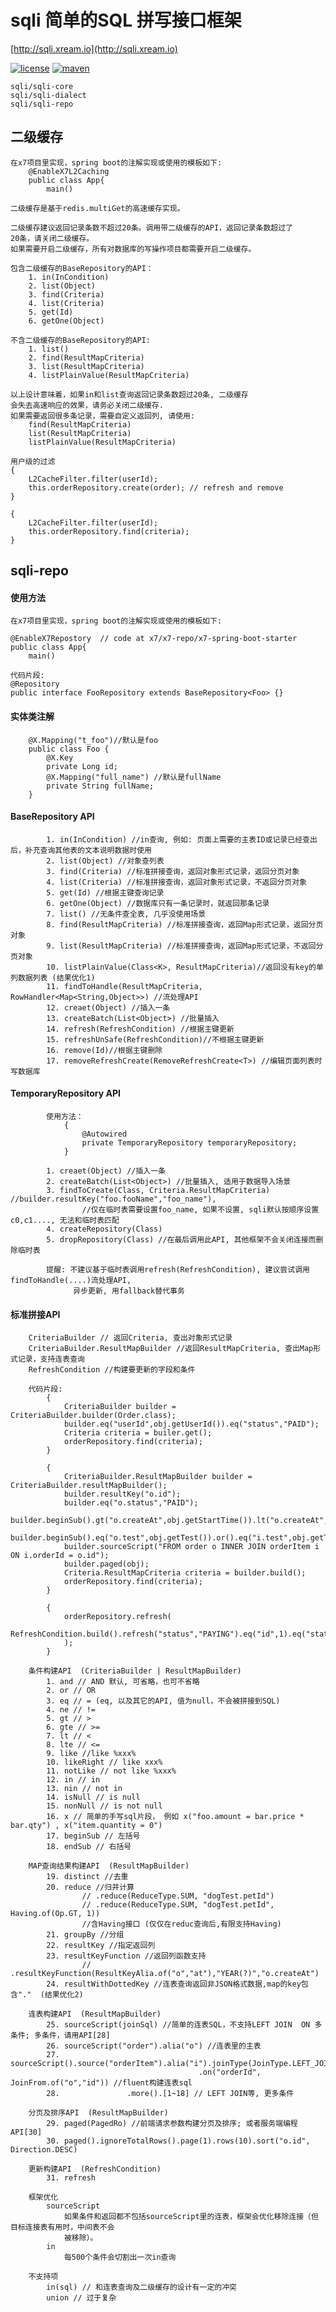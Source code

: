 # sqli 简单的SQL 拼写接口框架
   [http://sqli.xream.io](http://sqli.xream.io) 
   
[![license](https://img.shields.io/github/license/x-ream/sqli.svg)](https://www.apache.org/licenses/LICENSE-2.0.html)
[![maven](https://img.shields.io/maven-central/v/io.xream.sqli/sqli-parent.svg)](https://search.maven.org/search?q=io.xream)

    sqli/sqli-core
    sqli/sqli-dialect
    sqli/sqli-repo

   
## 二级缓存 

    在x7项目里实现，spring boot的注解实现或使用的模板如下:
        @EnableX7L2Caching
        public class App{
            main()

    二级缓存是基于redis.multiGet的高速缓存实现。

    二级缓存建议返回记录条数不超过20条。调用带二级缓存的API，返回记录条数超过了
    20条，请关闭二级缓存。
    如果需要开启二级缓存，所有对数据库的写操作项目都需要开启二级缓存。
    
    包含二级缓存的BaseRepository的API：
        1. in(InCondition)
        2. list(Object)
        3. find(Criteria)
        4. list(Criteria)
        5. get(Id)
        6. getOne(Object)
        
    不含二级缓存的BaseRepository的API:
        1. list()
        2. find(ResultMapCriteria)
        3. list(ResultMapCriteria)
        4. listPlainValue(ResultMapCriteria)
        
    以上设计意味着，如果in和list查询返回记录条数超过20条, 二级缓存
    会失去高速响应的效果，请务必关闭二级缓存. 
    如果需要返回很多条记录，需要自定义返回列, 请使用:
        find(ResultMapCriteria)
        list(ResultMapCriteria)
        listPlainValue(ResultMapCriteria)
        
    用户级的过滤
    {
        L2CacheFilter.filter(userId);
        this.orderRepository.create(order); // refresh and remove
    }
    
    {
        L2CacheFilter.filter(userId);
        this.orderRepository.find(criteria);
    }
        
##  sqli-repo 

####    使用方法
    在x7项目里实现，spring boot的注解实现或使用的模板如下:
    
    @EnableX7Repostory  // code at x7/x7-repo/x7-spring-boot-starter
    public class App{
        main()
    
    代码片段:
    @Repository
    public interface FooRepository extends BaseRepository<Foo> {}
    
####    实体类注解
        
        @X.Mapping("t_foo")//默认是foo
        public class Foo {
            @X.Key
            private Long id;
            @X.Mapping("full_name") //默认是fullName
            private String fullName;
        }
    
    
####    BaseRepository API
    
            1. in(InCondition) //in查询, 例如: 页面上需要的主表ID或记录已经查出后，补充查询其他表的文本说明数据时使用
            2. list(Object) //对象查列表
            3. find(Criteria) //标准拼接查询，返回对象形式记录，返回分页对象
            4. list(Criteria) //标准拼接查询，返回对象形式记录，不返回分页对象
            5. get(Id) //根据主键查询记录
            6. getOne(Object) //数据库只有一条记录时，就返回那条记录
            7. list() //无条件查全表, 几乎没使用场景
            8. find(ResultMapCriteria) //标准拼接查询，返回Map形式记录，返回分页对象
            9. list(ResultMapCriteria) //标准拼接查询，返回Map形式记录，不返回分页对象
            10. listPlainValue(Class<K>, ResultMapCriteria)//返回没有key的单列数据列表 (结果优化1)
            11. findToHandle(ResultMapCriteria, RowHandler<Map<String,Object>>) //流处理API
            12. creaet(Object) //插入一条
            13. createBatch(List<Object>) //批量插入
            14. refresh(RefreshCondition) //根据主键更新
            15. refreshUnSafe(RefreshCondition)//不根据主键更新
            16. remove(Id)//根据主键删除
            17. removeRefreshCreate(RemoveRefreshCreate<T>) //编辑页面列表时写数据库


####    TemporaryRepository API   

            使用方法：
                {
                    @Autowired
                    private TemporaryRepository temporaryRepository;
                }

            1. creaet(Object) //插入一条
            2. createBatch(List<Object>) //批量插入, 适用于数据导入场景     
            3. findToCreate(Class, Criteria.ResultMapCriteria) //builder.resultKey("foo.fooName","foo_name"), 
                    //仅在临时表需要设置foo_name, 如果不设置, sqli默认按顺序设置c0,c1...., 无法和临时表匹配
            4. createRepository(Class)
            5. dropRepository(Class) //在最后调用此API, 其他框架不会关闭连接而删除临时表
            
            提醒: 不建议基于临时表调用refresh(RefreshCondition), 建议尝试调用findToHandle(....)流处理API,
                  异步更新, 用fallback替代事务
            
            
####    标准拼接API
        CriteriaBuilder // 返回Criteria, 查出对象形式记录
        CriteriaBuilder.ResultMapBuilder //返回ResultMapCriteria, 查出Map形式记录，支持连表查询
        RefreshCondition //构建要更新的字段和条件
        
        代码片段:
            {
                CriteriaBuilder builder = CriteriaBuilder.builder(Order.class); 
                builder.eq("userId",obj.getUserId()).eq("status","PAID");
                Criteria criteria = builer.get();
                orderRepository.find(criteria);
            }
        
            {
                CriteriaBuilder.ResultMapBuilder builder = CriteriaBuilder.resultMapBuilder();
                builder.resultKey("o.id");
                builder.eq("o.status","PAID");
                builder.beginSub().gt("o.createAt",obj.getStartTime()).lt("o.createAt",obj.getEndTime()).endSub();
                builder.beginSub().eq("o.test",obj.getTest()).or().eq("i.test",obj.getTest()).endSub();
                builder.sourceScript("FROM order o INNER JOIN orderItem i ON i.orderId = o.id");
                builder.paged(obj);
                Criteria.ResultMapCriteria criteria = builder.build();
                orderRepository.find(criteria);
            }
            
            {
                orderRepository.refresh(
                    RefreshCondition.build().refresh("status","PAYING").eq("id",1).eq("status","UN_PAID")
                );
            }
        
        条件构建API  (CriteriaBuilder | ResultMapBuilder)
            1. and // AND 默认, 可省略，也可不省略
            2. or // OR
            3. eq // = (eq, 以及其它的API, 值为null，不会被拼接到SQL)
            4. ne // !=
            5. gt // >
            6. gte // >=
            7. lt // <
            8. lte // <=
            9. like //like %xxx%
            10. likeRight // like xxx%
            11. notLike // not like %xxx%
            12. in // in
            13. nin // not in
            14. isNull // is null
            15. nonNull // is not null
            16. x // 简单的手写sql片段， 例如 x("foo.amount = bar.price * bar.qty") , x("item.quantity = 0")
            17. beginSub // 左括号
            18. endSub // 右括号

        MAP查询结果构建API  (ResultMapBuilder)
            19. distinct //去重
            20. reduce //归并计算
                    // .reduce(ReduceType.SUM, "dogTest.petId") 
                    // .reduce(ReduceType.SUM, "dogTest.petId", Having.of(Op.GT, 1))
                    //含Having接口 (仅仅在reduc查询后,有限支持Having)
            21. groupBy //分组
            22. resultKey //指定返回列
            23. resultKeyFunction //返回列函数支持
                    // .resultKeyFunction(ResultKeyAlia.of("o","at"),"YEAR(?)","o.createAt")
            24. resultWithDottedKey //连表查询返回非JSON格式数据,map的key包含"."  (结果优化2)
           
        连表构建API  (ResultMapBuilder)
            25. sourceScript(joinSql) //简单的连表SQL，不支持LEFT JOIN  ON 多条件; 多条件，请用API[28]
            26. sourceScript("order").alia("o") //连表里的主表
            27. sourceScript().source("orderItem").alia("i").joinType(JoinType.LEFT_JOIN)
                                              .on("orderId", JoinFrom.of("o","id")) //fluent构建连表sql
            28.               .more().[1~18] // LEFT JOIN等, 更多条件
            
        分页及排序API  (ResultMapBuilder)
            29. paged(PagedRo) //前端请求参数构建分页及排序; 或者服务端编程API[30]
            30. paged().ignoreTotalRows().page(1).rows(10).sort("o.id", Direction.DESC) 
                                           
        更新构建API  (RefreshCondition)
            31. refresh
            
        框架优化
            sourceScript
                如果条件和返回都不包括sourceScript里的连表，框架会优化移除连接（但目标连接表有用时，中间表不会
                被移除）。
            in
                每500个条件会切割出一次in查询
            
        不支持项
            in(sql) // 和连表查询及二级缓存的设计有一定的冲突
            union // 过于复杂
            
                
